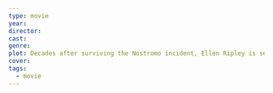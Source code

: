 ```yaml
---
type: movie
year: 
director: 
cast: 
genre: 
plot: Decades after surviving the Nostromo incident, Ellen Ripley is sent out to re-establish contact with a terraforming colony but finds herself battling the Alien Queen and her offspring.
cover: 
tags:
  - movie
---
```

